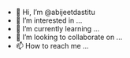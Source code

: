 - 👋 Hi, I’m @abijeetdastitu
- 👀 I’m interested in ...
- 🌱 I’m currently learning ...
- 💞️ I’m looking to collaborate on ...
- 📫 How to reach me ...

<!---
abijeetdastitu/abijeetdastitu is a ✨ special ✨ repository because its `README.md` (this file) appears on your GitHub profile.
You can click the Preview link to take a look at your changes.
--->
